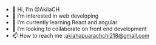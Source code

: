 - 👋 Hi, I’m @AkilaCH
- 👀 I’m interested in web developing
- 🌱 I’m currently learning React and angular
- 💞️ I’m looking to collaborate on front end development
- 📫 How to reach me :akiahapuarachchi218@gmail.com

<!---
AkilaCH/AkilaCH is a ✨ special ✨ repository because its `README.md` (this file) appears on your GitHub profile.
You can click the Preview link to take a look at your changes.
--->

